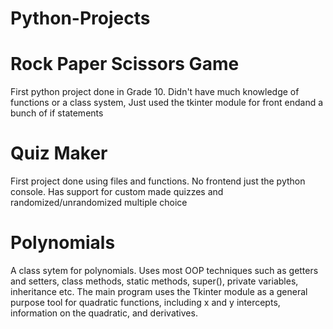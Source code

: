 # Python-Projects

# Rock Paper Scissors Game
First python project done in Grade 10. Didn't have much knowledge of functions or a class system,
Just used the tkinter module for front endand a bunch of if statements

# Quiz Maker
First project done using files and functions. No frontend just the python console. Has support for
custom made quizzes and randomized/unrandomized multiple choice

# Polynomials
A class sytem for polynomials. Uses most OOP techniques such as getters and
setters, class methods, static methods, super(), private variables, inheritance etc. The main program uses the 
Tkinter module as a general purpose tool for quadratic functions, including x and y intercepts, information
on the quadratic, and derivatives.
